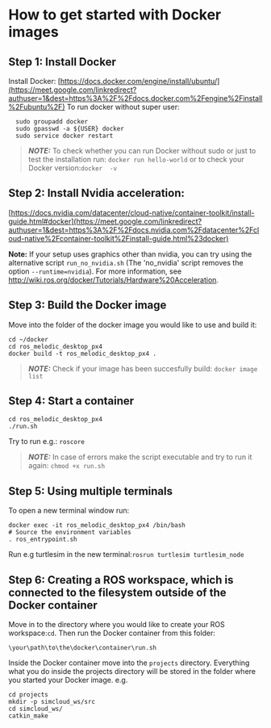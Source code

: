 #  How to get started with Docker images

## Step 1: Install Docker
Install Docker: [https://docs.docker.com/engine/install/ubuntu/](https://meet.google.com/linkredirect?authuser=1&dest=https%3A%2F%2Fdocs.docker.com%2Fengine%2Finstall%2Fubuntu%2F)
To run docker without super user:
```
  sudo groupadd docker
  sudo gpasswd -a ${USER} docker
  sudo service docker restart
```

> **_NOTE:_** To check whether you can run Docker without sudo or just to test the installation run: 
	    `docker run hello-world` or to check your Docker version:`docker  -v`

## Step 2: Install Nvidia acceleration:
[https://docs.nvidia.com/datacenter/cloud-native/container-toolkit/install-guide.html#docker](https://meet.google.com/linkredirect?authuser=1&dest=https%3A%2F%2Fdocs.nvidia.com%2Fdatacenter%2Fcloud-native%2Fcontainer-toolkit%2Finstall-guide.html%23docker)

**Note:** If your setup uses graphics other than nvidia, you can try using the alternative script `run_no_nvidia.sh` (The 'no_nvidia' script removes the option `--runtime=nvidia`). For more information, see http://wiki.ros.org/docker/Tutorials/Hardware%20Acceleration.


## Step 3: Build the Docker image

Move into the folder of the docker image you would like to use and build it:
```
cd ~/docker	
cd ros_melodic_desktop_px4	
docker build -t ros_melodic_desktop_px4 .	
```

> **_NOTE:_** Check if your image has been succesfully build: `docker image list`

## Step 4: Start a container
	
```
cd ros_melodic_desktop_px4
./run.sh
```
Try to run e.g.: `roscore`
	
> **_NOTE:_**  In case of errors make the script executable and try to run it again: `chmod +x run.sh`


## Step 5: Using multiple terminals
To open a new terminal window run:
```
docker exec -it ros_melodic_desktop_px4 /bin/bash
# Source the environment variables
. ros_entrypoint.sh
```
Run e.g turtlesim in the new terminal:`rosrun turtlesim turtlesim_node`

## Step 6: Creating a ROS workspace, which is connected to the filesystem outside of the Docker container

Move in to the directory where you would like to create your ROS workspace:`cd`.
Then run the Docker container from this folder:
```
\your\path\to\the\docker\container\run.sh
```
Inside the Docker container move into the `projects` directory. Everything what you do inside the projects directory will be stored in the folder where you started your Docker image. e.g.
```
cd projects
mkdir -p simcloud_ws/src
cd simcloud_ws/
catkin_make
```
